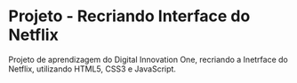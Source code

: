 # Projeto - Recriando Interface do Netflix

Projeto de aprendizagem do Digital Innovation One, recriando a Inetrface do Netflix, utilizando HTML5, CSS3 e JavaScript.
